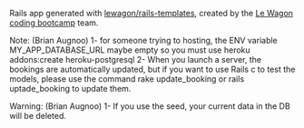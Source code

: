 Rails app generated with [lewagon/rails-templates](https://github.com/lewagon/rails-templates), created by the [Le Wagon coding bootcamp](https://www.lewagon.com) team.

Note:
(Brian Augnoo)
1- for someone trying to hosting, the ENV variable MY_APP_DATABASE_URL maybe empty so you must use heroku addons:create heroku-postgresql
2- When you launch a server, the bookings are automatically updated, but if you want to use Rails c to test the models, please use the command rake update_booking or rails uptade_booking to update them.

Warning:
(Brian Augnoo)
1- If you use the seed, your current data in the DB will be deleted.
